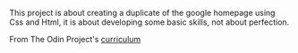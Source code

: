 This project is about creating a duplicate of the google homepage using Css and Html, it is about developing some basic skills, not about perfection.

From The Odin Project's [curriculum](http://www.theodinproject.com/web-development-101/html-css)
